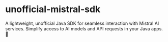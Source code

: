 # unofficial-mistral-sdk
A lightweight, unofficial Java SDK for seamless interaction with Mistral AI services. Simplify access to AI models and API requests in your Java apps.🚀
